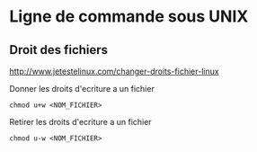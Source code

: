 # Ligne de commande sous UNIX

## Droit des fichiers

http://www.jetestelinux.com/changer-droits-fichier-linux


Donner les droits d'ecriture a un fichier
```
chmod u+w <NOM_FICHIER>

```

Retirer les droits d'ecriture a un fichier
```
chmod u-w <NOM_FICHIER>

```